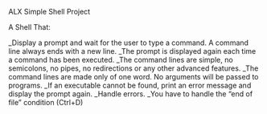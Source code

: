 ALX Simple Shell Project

A Shell That:

_Display a prompt and wait for the user to type a command. A command line always ends with a new line.
_The prompt is displayed again each time a command has been executed.
_The command lines are simple, no semicolons, no pipes, no redirections or any other advanced features.
_The command lines are made only of one word. No arguments will be passed to programs.
_If an executable cannot be found, print an error message and display the prompt again.
_Handle errors.
_You have to handle the “end of file” condition (Ctrl+D)
